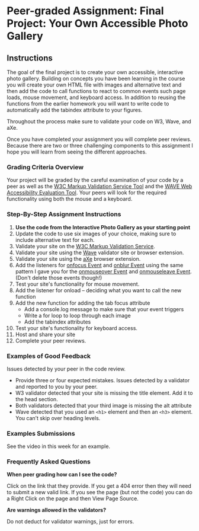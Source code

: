 # Peer-graded Assignment: Final Project: Your Own Accessible Photo Gallery
## Instructions
The goal of the final project is to create your own accessible, interactive photo gallery. Building on concepts you have been learning in the course you will create your own HTML file with images and alternative text and then add the code to call functions to react to common events such page loads, mouse movement, and keyboard access. In addition to reusing the functions from the earlier homework you will want to write code to automatically add the tabindex attribute to your figures.

Throughout the process make sure to validate your code on W3, Wave, and aXe.

Once you have completed your assignment you will complete peer reviews. Because there are two or three challenging components to this assignment I hope you will learn from seeing the different approaches.

### Grading Criteria Overview
 Your project will be graded by the careful examination of your code by a peer as well as the [W3C Markup Validation Service Tool](https://validator.w3.org/) and the [WAVE Web Accessibility Evaluation Tool](https://wave.webaim.org/). Your peers will look for the required functionality using both the mouse and a keyboard. 
### Step-By-Step Assignment Instructions
1. **Use the code from the Interactive Photo Gallery as your starting point**
2. Update the code to use six images of your choice, making sure to include alternative text for each.
3. Validate your site on the [W3C Markup Validation Service](https://validator.w3.org/).
4. Validate your site using the [Wave](https://wave.webaim.org/) validator site or browser extension.
5. Validate your site using the [aXe](https://www.deque.com/axe/) browser extension.
6. Add the listeners for [onfocus Event](https://www.w3schools.com/jsref/event_onfocus.asp) and [onblur Event](https://www.w3schools.com/jsref/event_onblur.asp) using the same pattern I gave you for the [onmouseover Event](https://www.w3schools.com/jsref/event_onmouseover.asp) and [onmouseleave Event](https://www.w3schools.com/jsref/event_onmouseleave.asp). (Don't delete those events though!)
7. Test your site's functionality for mouse movement.
8. Add the listener for onload – deciding what you want to call the new function
9. Add the new function for adding the tab focus attribute
   - Add a console.log message to make sure that your event triggers
   - Write a for loop to loop through each image
   - Add the tabindex attributes
10. Test your site's functionality for keyboard access.
11. Host and share your site
12. Complete your peer reviews.

### Examples of Good Feedback
Issues detected by your peer in the code review.
- Provide three or four expected mistakes. 
Issues detected by a validator and reported to you by your peer.
- W3 validator detected that your site is missing the title element. Add it to the head section.
- Both validators detected that your third image is missing the alt attribute
- Wave detected that you used an `<h1>` element and then an `<h3>` element. You can’t skip over heading levels.

### Examples Submissions
See the video in this week for an example.

### Frequently Asked Questions
**When peer grading how can I see the code?**

Click on the link that they provide. If you get a 404 error then they will need to submit a new valid link. If you see the page (but not the code) you can do a Right Click on the page and then View Page Source.

**Are warnings allowed in the validators?**

Do not deduct for validator warnings, just for errors.